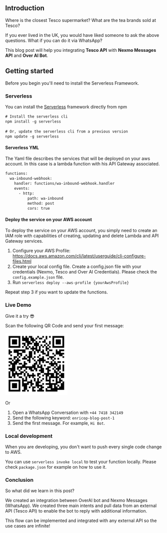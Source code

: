 ## Introduction

Where is the closest Tesco supermarket? What are the tea brands sold at Tesco? 

If you ever lived in the UK, you would have liked someone to ask the above questions. What if you can do it via WhatsApp?

This blog post will help you integrating **Tesco API** with **Nexmo Messages API** and **Over AI Bot**.

## Getting started


Before you begin you'll need to install the Serverless Framework.

### Serverless 

You can install the [Serverless](https://serverless.com/framework/docs/getting-started#installing-via-npm) framework directly from npm

```
# Install the serverless cli
npm install -g serverless

# Or, update the serverless cli from a previous version
npm update -g serverless

```

#### Serverless YML

The Yaml file describes the services that will be deployed on your aws account. In this case is a lambda function with his API Gateway associated.

```
functions:
  wa-inbound-webhook:
    handler: functions/wa-inbound-webhook.handler
    events:
      - http:
          path: wa-inbound
          method: post
          cors: true

```
 
#### Deploy the service on your AWS account

To deploy the service on your AWS account, you simply need to create an IAM role with capabilities of creating, updating and delete Lambda and API Gateway services.

1. Configure your AWS Profile: https://docs.aws.amazon.com/cli/latest/userguide/cli-configure-files.html
2. Create your local config file. Create a config.json file with your credentials (Nexmo, Tesco and Over AI Credentials). Please check the `config.example.json` file.
3. Run `serverless deploy --aws-profile {yourAwsProfile}`

Repeat step 3 if you want to update the functions.

### Live Demo

Give it a try 😎

Scan the following QR Code and send your first message: 

<img src="images/qr-code.png" alt="qr-code" style="height:200px;"/>

Or

1. Open a WhatsApp Conversation with `+44 7418 342149`
2. Send the following keyword: `enricop-blog-post-1`
3. Send the first message. For example, `Hi Bot`.


### Local development

When you are developing, you don't want to push every single code change to AWS.

You can use `serverless invoke local` to test your function locally. Please check `package.json` for example on how to use it.


### Conclusion

So what did we learn in this post?

We created an integration between OverAI bot and Nexmo Messages (WhatsApp). 
We created three main intents and pull data from an external API (Tesco API) to enable the bot to reply with additional information.

This flow can be implemented and integrated with any external API so the use cases are infinite! 
